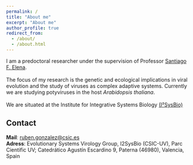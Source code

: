 ```yaml
---
permalink: /
title: "About me"
excerpt: "About me"
author_profile: true
redirect_from: 
  - /about/
  - /about.html
---
```


I am a predoctoral researcher under the supervision of Professor [Santiago F. Elena](https://sfelenalab.csic.es/sfelena/).<br/>
<br/>
The focus of my research is the genetic and ecological implications in viral evolution and the study of viruses as complex adaptive systems. Currently we are studying potyviruses in the host *Arabidopsis thaliana*.<br/>
<br/>
We are situated at the Institute for Integrative Systems Biology [(I²SysBio)](https://www.uv.es/institute-integrative-systems-biology-i2sysbio/en/institute-integrative-systems-biology-i-sysbio.html)<br/>


## Contact

**Mail**: ruben.gonzalez@csic.es<br/> 
**Adress**: Evolutionary Systems Virology  Group, I2SysBio (CSIC-UV), Parc Cientific UV; Catedrático Agustín Escardino 9, Paterna (46980), Valencia, Spain
